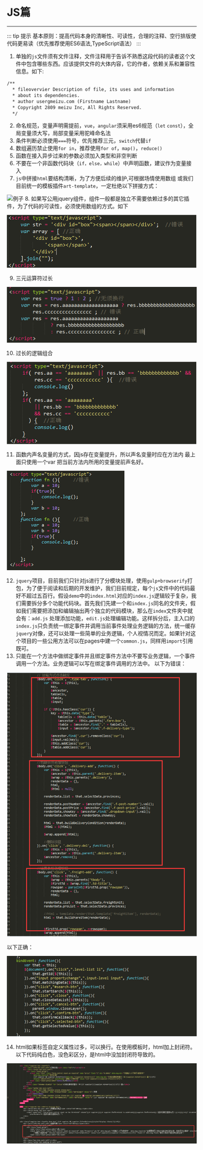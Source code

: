 # JS篇
---

::: tip 提示
基本原则：提高代码本身的清晰性、可读性，合理的注释、空行排版使代码更易读（优先推荐使用ES6语法,TypeScript语法）
:::

1. 单独的`js`文件须有文件注释，文件注释用于告诉不熟悉这段代码的读者这个文件中包含哪些东西。应该提供文件的大体内容，它的作者，依赖关系和兼容性信息。如下:
```
/**
  * fileovervier Description of file, its uses and information
  * about its dependencies.
  * author usergmeizu.com (Firstname Lastname)
  * Copyright 2809 meizu Inc, All Rights Reserved.
  */
```
2. 命名规范，变量声明需提前，`vue`，`angular`须采用es6规范（`let` `const`），全局变量须大写，局部变量采用驼峰命名法
3. 条件判断必须使用`===`符号，优先推荐三元，`switch`代替`if`
4. 数组遍历禁止使用`for in`，推荐使用`for of`，`map()`，`reduce()`
5. 函数在接入异步过来的参数必须加入类型和非空判断
6. 不要在一个非函数代码块（`if，else，while`）中声明函数，建议作为变量接入
7. `js`中拼接`html`要结构清晰，为了方便后续的维护,可根据场情使用数组	 或我们目前统一的模板插件`art-template`，一定杜绝以下拼接方式：

![例子](../../.vuepress/public/assets/images/js-example.png "例子")
8. 如果写公用jquery组件，组件一般都是独立不需要依赖过多的其它插件，为了代码的可读性，必须使用数组的方式。如下

![例子](../../.vuepress/public/assets/images/js-example2.png "例子")

9. 三元运算符过长

![例子](../../.vuepress/public/assets/images/js-example3.png "例子")

10. 过长的逻辑组合

![例子](../../.vuepress/public/assets/images/js-example4.png "例子")

11. 函数内声名变量的方式，因js存在变量提升，所以声名变量时应在方法内	 最上面只使用一个var 把当前方法内所用的变量提前声名好。

![例子](../../.vuepress/public/assets/images/js-example5.png "例子")

12. `jquery`项目，目前我们只针对js进行了分模块处理，使用`gulp+browserify`打包，为了便于阅读和后期的开发维护，我们目前规定，每个`js`文件中的代码最好不超过五百行。假设`demo`中的`index.html`对应的`index.js`逻辑较于复杂，我们需要拆分多个功能代码块。首先我们先建一个和`index.js`同名的文件夹，假如我们需要把添加和编辑抽出两个独立的代码模块，那么在`index`文件夹中就会有：`add.js` 处理添加功能，`edit.js`处理编辑功能。这样拆分后，主入口的`index.js`只负责统一绑定事件并调用当前事件处理业务逻辑的方法，统一缓存`jquer`y对像，还可以处理一些简单的业务逻辑，个人视情况而定。如果针对这个项目的一些公用方法可以在pages中建一个`common.js`，同样用`import`引用既可。
13. 只能在一个方法中做绑定事件并且绑定事件方法中不要写业务逻辑，一个事件调用一个方法。业务逻辑可以写在绑定事件调用的方法中。
以下为错误：

![例子](../../.vuepress/public/assets/images/js-example6.png "例子")

以下正确：

![例子](../../.vuepress/public/assets/images/js-example7.png "例子")

14. html如果标签自定义属性过多，可以换行。在使用模板时，html加上封闭符。
以下代码纯白色，没色彩区分，是html中没加封闭符导致的。

![例子](../../.vuepress/public/assets/images/js-example8.png "例子")
